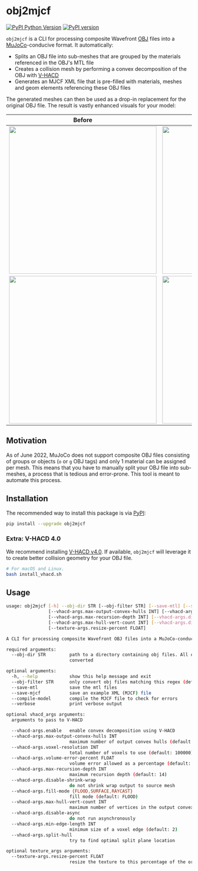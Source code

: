 # obj2mjcf

[![PyPI Python Version][pypi-versions-badge]][pypi]
[![PyPI version][pypi-badge]][pypi]

[pypi-versions-badge]: https://img.shields.io/pypi/pyversions/obj2mjcf
[pypi-badge]: https://badge.fury.io/py/obj2mjcf.svg
[pypi]: https://pypi.org/project/obj2mjcf/

`obj2mjcf` is a CLI for processing composite Wavefront [OBJ] files into a [MuJoCo]-conducive format. It automatically:

* Splits an OBJ file into sub-meshes that are grouped by the materials referenced in the OBJ's MTL file
* Creates a collision mesh by performing a convex decomposition of the OBJ with [V-HACD]
* Generates an MJCF XML file that is pre-filled with materials, meshes and geom elements referencing these OBJ files

The generated meshes can then be used as a drop-in replacement for the original OBJ file. The result is vastly enhanced visuals for your model:

| Before | After |
|--------|-------|
|<img src="https://raw.githubusercontent.com/kevinzakka/obj2mjcf/main/assets/anymal_base_before.png" width="400"/>|<img src="https://raw.githubusercontent.com/kevinzakka/obj2mjcf/main/assets/anymal_base_after.png" width="400"/>|
|<img src="https://raw.githubusercontent.com/kevinzakka/obj2mjcf/main/assets/panda_link7_before.png" width="400"/>|<img src="https://raw.githubusercontent.com/kevinzakka/obj2mjcf/main/assets/panda_link7_after.png" width="400"/>|

## Motivation

As of June 2022, MuJoCo does not support composite OBJ files consisting of groups or objects (`o` or `g` OBJ tags) and only 1 material can be assigned per mesh. This means that you have to manually split your OBJ file into sub-meshes, a process that is tedious and error-prone. This tool is meant to automate this process.

## Installation

The recommended way to install this package is via [PyPI](https://pypi.org/project/obj2mjcf/):

```bash
pip install --upgrade obj2mjcf
```

### Extra: V-HACD 4.0

We recommend installing [V-HACD v4.0](https://github.com/kmammou/v-hacd). If available, `obj2mjcf` will leverage it to create better collision geometry for your OBJ file.

```bash
# For macOS and Linux.
bash install_vhacd.sh
```

## Usage

```bash
usage: obj2mjcf [-h] --obj-dir STR [--obj-filter STR] [--save-mtl] [--save-mjcf] [--compile-model] [--verbose] [--vhacd-args.enable]
                [--vhacd-args.max-output-convex-hulls INT] [--vhacd-args.voxel-resolution INT] [--vhacd-args.volume-error-percent FLOAT]
                [--vhacd-args.max-recursion-depth INT] [--vhacd-args.disable-shrink-wrap] [--vhacd-args.fill-mode {FLOOD,SURFACE,RAYCAST}]
                [--vhacd-args.max-hull-vert-count INT] [--vhacd-args.disable-async] [--vhacd-args.min-edge-length INT] [--vhacd-args.split-hull]
                [--texture-args.resize-percent FLOAT]

A CLI for processing composite Wavefront OBJ files into a MuJoCo-conducive format.

required arguments:
  --obj-dir STR         path to a directory containing obj files. All obj files in the directory will be
                        converted

optional arguments:
  -h, --help            show this help message and exit
  --obj-filter STR      only convert obj files matching this regex (default: None)
  --save-mtl            save the mtl files
  --save-mjcf           save an example XML (MJCF) file
  --compile-model       compile the MJCF file to check for errors
  --verbose             print verbose output

optional vhacd_args arguments:
  arguments to pass to V-HACD

  --vhacd-args.enable   enable convex decomposition using V-HACD
  --vhacd-args.max-output-convex-hulls INT
                        maximum number of output convex hulls (default: 32)
  --vhacd-args.voxel-resolution INT
                        total number of voxels to use (default: 100000)
  --vhacd-args.volume-error-percent FLOAT
                        volume error allowed as a percentage (default: 1.0)
  --vhacd-args.max-recursion-depth INT
                        maximum recursion depth (default: 14)
  --vhacd-args.disable-shrink-wrap
                        do not shrink wrap output to source mesh
  --vhacd-args.fill-mode {FLOOD,SURFACE,RAYCAST}
                        fill mode (default: FLOOD)
  --vhacd-args.max-hull-vert-count INT
                        maximum number of vertices in the output convex hull (default: 64)
  --vhacd-args.disable-async
                        do not run asynchronously
  --vhacd-args.min-edge-length INT
                        minimum size of a voxel edge (default: 2)
  --vhacd-args.split-hull
                        try to find optimal split plane location

optional texture_args arguments:
  --texture-args.resize-percent FLOAT
                        resize the texture to this percentage of the original size (default: 1.0)
```

[OBJ]: https://en.wikipedia.org/wiki/Wavefront_.obj_file
[MuJoCo]: https://github.com/deepmind/mujoco
[V-HACD]: https://github.com/kmammou/v-hacd
